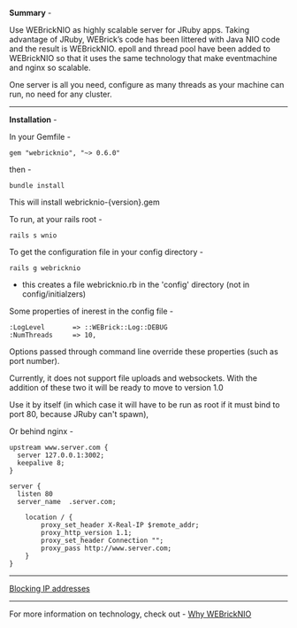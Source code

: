 **Summary** -

Use WEBrickNIO as highly scalable server for JRuby apps. Taking advantage of JRuby, WEBrick’s code has been littered with Java NIO code and the result is WEBrickNIO. epoll and thread pool have been added to WEBrickNIO so that it uses the same technology that make eventmachine and nginx so scalable.

One server is all you need, configure as many threads as your machine can run, no need for any cluster.

- - -

**Installation** -

In your Gemfile -

    gem "webricknio", "~> 0.6.0"

then -

    bundle install

This will install webricknio-{version}.gem

To run, at your rails root -

    rails s wnio

To get the configuration file in your config directory -

    rails g webricknio 
    
- this creates a file webricknio.rb in the 'config' directory (not in config/initialzers)

Some properties of inerest in the config file -

    :LogLevel       => ::WEBrick::Log::DEBUG
    :NumThreads     => 10,

Options passed through command line override these properties (such as port number).

Currently, it does not support file uploads and websockets. With the addition of these two it will be ready to move to version 1.0

Use it by itself (in which case it will have to be run as root if it must bind to port 80, because JRuby can't spawn),

Or behind nginx -

    upstream www.server.com {
      server 127.0.0.1:3002;
      keepalive 8;
    }
    
    server {
      listen 80
      server_name  .server.com;
      
        location / {
            proxy_set_header X-Real-IP $remote_addr;            
            proxy_http_version 1.1;
            proxy_set_header Connection "";
            proxy_pass http://www.server.com;
        }    
    }
        
- - -
[Blocking IP addresses](https://github.com/pksinghus/webricknio/wiki/Blocking-IP-addresses)
- - - 

For more information on technology, check out -
[Why WEBrickNIO](http://www.pradeeplogs.com/items/1-why-webricknio)
    